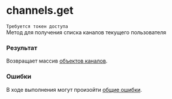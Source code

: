 # channels.get
`Требуется токен доступа`  
Метод для получения списка каналов текущего пользователя

### Результат
Возвращает массив [объектов каналов]().

### Ошибки
В ходе выполнения могут произойти [общие ошибки]().